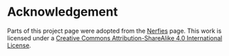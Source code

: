 # Acknowledgement
Parts of this project page were adopted from the [Nerfies](https://nerfies.github.io/) page. This work is licensed under a <a rel="license" href="http://creativecommons.org/licenses/by-sa/4.0/">Creative Commons Attribution-ShareAlike 4.0 International License</a>.
